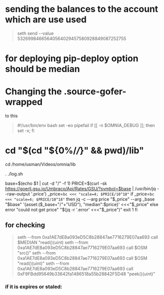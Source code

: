 # sending the balances to the account which are use used
> seth send --value 53269984665640564029457580928849087252755 
# for deploying pip-deploy option should be median

# Changing the .source-gofer-wrapped
to this
>#!/usr/bin/env bash
set -eo pipefail
if [[ -n $OMNIA_DEBUG ]]; then set -x; fi

# cd "$(cd "${0%/*/*}" && pwd)/lib"
cd /home/usman/Videos/omnia/lib

. ./log.sh

base=$(echo $1 | cut -d "/" -f 1)
PRICE=$(curl -sk https://goerli.gsu.io/Umbraco/Api/Rates/GSU/?symbol=$base | /usr/bin/jq --raw-output '.price')
_price=`bc <<< "scale=4; $PRICE/10^18"`
if _price=`bc <<< "scale=4; $PRICE/10^18"`
then
	jq -c --arg price "$_price" --arg _base "$base" '{asset:($_base+"/"+"USD"), "median":$price}' <<<"$_price"
else
	error "could not get price" "$(jq -r '.error' <<<"$_price")"
	exit 1
fi




## for checking
> seth --from 0xa1AE7dE8a093eD5C8b28847ae7716279E07aa693 call $MEDIAN "read()(uint)
> seth --from 0xa1AE7dE8a093eD5C8b28847ae7716279E07aa693 call $OSM "src()"
> seth --from 0xa1AE7dE8a093eD5C8b28847ae7716279E07aa693 call $OSM "read()(uint)"
> seth --from 0xa1AE7dE8a093eD5C8b28847ae7716279E07aa693 call 0xF9FBdd95649b33642fa1486518a55b28842F5D48 "peek()(uint)"



### if it is expires or staled:


